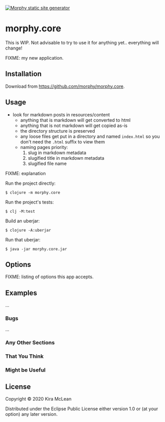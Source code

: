 [![Morphy static site generator](https://circleci.com/gh/kiramclean/morphy.svg?style=shield)](https://app.circleci.com/pipelines/github/kiramclean/morphy)

# morphy.core

This is WIP. Not advisable to try to use it for anything yet.. everything will change!

FIXME: my new application.

## Installation

Download from https://github.com/morphy/morphy.core.

## Usage

- look for markdown posts in resources/content
  - anything that is markdown will get converted to html
  - anything that is not markdown will get copied as-is
  - the directory structure is preserved
  - any loose files get put in a directory and named `index.html` so you don't
    need the `.html` suffix to view them
  - naming pages priority:
    1. slug in markdown metadata
    2. slugified title in markdown metadata
    3. slugified file name

FIXME: explanation

Run the project directly:

    $ clojure -m morphy.core

Run the project's tests:

    $ clj -M:test

Build an uberjar:

    $ clojure -A:uberjar

Run that uberjar:

    $ java -jar morphy.core.jar

## Options

FIXME: listing of options this app accepts.

## Examples

...

### Bugs

...

### Any Other Sections
### That You Think
### Might be Useful

## License

Copyright © 2020 Kira McLean

Distributed under the Eclipse Public License either version 1.0 or (at
your option) any later version.
